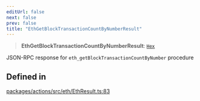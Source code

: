 ```yaml
---
editUrl: false
next: false
prev: false
title: "EthGetBlockTransactionCountByNumberResult"
---
```


> **EthGetBlockTransactionCountByNumberResult**: [`Hex`](/reference/tevm/actions/type-aliases/hex/)

JSON-RPC response for `eth_getBlockTransactionCountByNumber` procedure

## Defined in

[packages/actions/src/eth/EthResult.ts:83](https://github.com/evmts/tevm-monorepo/blob/main/packages/actions/src/eth/EthResult.ts#L83)
